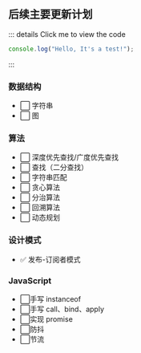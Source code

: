 ## 后续主要更新计划

::: details Click me to view the code

```js
console.log("Hello, It's a test!");
```

:::

### 数据结构

- :white_large_square: 字符串
- :white_large_square: 图

### 算法

- :white_large_square: 深度优先查找/广度优先查找
- :white_large_square: 查找（二分查找）
- :white_large_square: 字符串匹配
- :white_large_square: 贪心算法
- :white_large_square: 分治算法
- :white_large_square: 回溯算法
- :white_large_square: 动态规划

### 设计模式

- :white_check_mark: 发布-订阅者模式

### JavaScript

- :white_large_square:手写 instanceof
- :white_large_square:手写 call、bind、apply
- :white_large_square:实现 promise
- :white_large_square:防抖
- :white_large_square:节流
